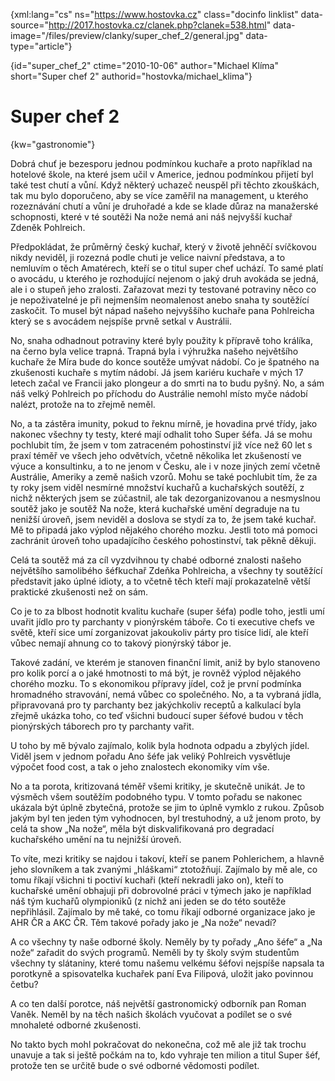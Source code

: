 
{xml:lang="cs" ns="https://www.hostovka.cz" class="docinfo linklist" data-source="http://2017.hostovka.cz/clanek.php?clanek=538.html" data-image="/files/preview/clanky/super\_chef\_2/general.jpg" data-type="article"}

{id="super\_chef\_2" ctime="2010-10-06" author="Michael Klíma" short="Super chef 2" authorid="hostovka/michael_klima"}

# Super chef 2

{kw="gastronomie"}

Dobrá chuť je bezesporu jednou podmínkou kuchaře a proto například na hotelové škole, na které jsem učil v Americe, jednou podmínkou přijetí byl také test chutí a vůní. Když některý uchazeč neuspěl při těchto zkouškách, tak mu bylo doporučeno, aby se více zaměřil na management, u kterého rozeznávání chutí a vůní je druhořadé a kde se klade důraz na manažerské schopnosti, které v té soutěži Na nože nemá ani náš nejvyšší kuchař Zdeněk Pohlreich.

Předpokládat, že průměrný český kuchař, který v životě jehněčí svíčkovou nikdy neviděl, ji rozezná podle chuti je velice naivní představa, a to nemluvím o těch Amatérech, kteří se o titul super chef uchází. To samé platí o avocádu, u kterého je rozhodující nejenom o jaký druh avokáda se jedná, ale i o stupeň jeho zralosti. Zařazovat mezi ty testované potraviny něco co je nepoživatelné je při nejmenším neomalenost anebo snaha ty soutěžící zaskočit. To musel být nápad našeho nejvyššího kuchaře pana Pohlreicha který se s avocádem nejspíše prvně setkal v Austrálii.

No, snaha odhadnout potraviny které byly použity k přípravě toho králíka, na černo byla velice trapná. Trapná byla i výhružka našeho největšího kuchaře že Míra bude do konce soutěže umývat nádobí. Co je špatného na zkušenosti kuchaře s mytím nádobí. Já jsem kariéru kuchaře v mých 17 letech začal ve Francii jako plongeur a do smrti na to budu pyšný. No, a sám náš velký Pohlreich po příchodu do Austrálie nemohl místo myče nádobí nalézt, protože na to zřejmě neměl.

No, a ta zástěra imunity, pokud to řeknu mírně, je hovadina prvé třídy, jako nakonec všechny ty testy, které mají odhalit toho Super šéfa. Já se mohu pochlubit tím, že jsem v tom zatraceném pohostinství již více než 60 let s praxí téměř ve všech jeho odvětvích, včetně několika let zkušeností ve výuce a konsultinku, a to ne jenom v Česku, ale i v noze jiných zemí včetně Austrálie, Ameriky a země našich vzorů. Mohu se také pochlubit tím, že za ty roky jsem viděl nesmírné množství kuchařů a kuchařských soutěží, z nichž některých jsem se zúčastnil, ale tak dezorganizovanou a nesmyslnou soutěž jako je soutěž Na nože, která kuchařské umění degraduje na tu nenižší úroveň, jsem neviděl a doslova se stydí za to, že jsem také kuchař. Mě to připadá jako výplod nějakého chorého mozku. Jestli toto má pomoci zachránit úroveň toho upadajícího českého pohostinství, tak pěkně děkuji.

Celá ta soutěž má za cíl vyzdvihnou ty chabé odborné znalosti našeho největšího samolibého šéfkuchař Zdeňka Pohlreicha, a všechny ty soutěžící představit jako úplné idioty, a to včetně těch kteří mají prokazatelně větší praktické zkušenosti než on sám.

Co je to za blbost hodnotit kvalitu kuchaře (super šéfa) podle toho, jestli umí uvařit jídlo pro ty parchanty v pionýrském táboře. Co ti executive chefs ve světě, kteří sice umí zorganizovat jakoukoliv párty pro tisíce lidí, ale kteří vůbec nemají ahnung co to takový pionýrský tábor je.

Takové zadání, ve kterém je stanoven finanční limit, aniž by bylo stanoveno pro kolik porcí a o jaké hmotnosti to má být, je rovněž výplod nějakého chorého mozku. To s ekonomikou přípravy jídel, což je první podmínka hromadného stravování, nemá vůbec co společného. No, a ta vybraná jídla, připravovaná pro ty parchanty bez jakýchkoliv receptů a kalkulací byla zřejmě ukázka toho, co teď všichni budoucí super šéfové budou v těch pionýrských táborech pro ty parchanty vařit.

U toho by mě bývalo zajímalo, kolik byla hodnota odpadu a zbylých jídel. Viděl jsem v jednom pořadu Ano šéfe jak veliký Pohlreich vysvětluje výpočet food cost, a tak o jeho znalostech ekonomiky vím vše.

No a ta porota, kritizovaná téměř všemi kritiky, je skutečně unikát. Je to výsměch všem soutěžím podobného typu. V tomto pořadu se nakonec ukázala být úplně zbytečná, protože se jim to úplně vymklo z rukou. Způsob jakým byl ten jeden tým vyhodnocen, byl trestuhodný, a už jenom proto, by celá ta show „Na nože“, měla být diskvalifikovaná pro degradací kuchařského umění na tu nejnižší úroveň.

To víte, mezi kritiky se najdou i takoví, kteří se panem Pohlerichem, a hlavně jeho slovníkem a tak zvanými „hláškami“ ztotožňují. Zajímalo by mě ale, co tomu říkají všichni ti poctiví kuchaři (kteří nekradli jako on), kteří to kuchařské umění obhajuji při dobrovolné práci v týmech jako je například náš tým kuchařů olympioniků (z nichž ani jeden se do této soutěže nepřihlásil. Zajímalo by mě také, co tomu říkají odborné organizace jako je AHR ČR a AKC ČR. Těm takové pořady jako je „Na nože“ nevadí?

A co všechny ty naše odborné školy. Neměly by ty pořady „Ano šéfe“ a „Na nože“ zařadit do svých programů. Neměli by ty školy svým studentům všechny ty slátaniny, které tomu našemu velkému šéfovi nejspíše napsala ta porotkyně a spisovatelka kuchařek paní Eva Filipová, uložit jako povinnou četbu?

A co ten další porotce, náš největší gastronomický odborník pan Roman Vaněk. Neměl by na těch našich školách vyučovat a podílet se o své mnohaleté odborné zkušenosti.

No takto bych mohl pokračovat do nekonečna, což mě ale již tak trochu unavuje a tak si ještě počkám na to, kdo vyhraje ten milion a titul Super šéf, protože ten se určitě bude o své odborné vědomosti podílet.

